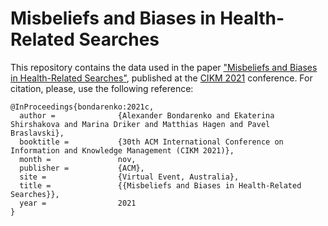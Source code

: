 # Misbeliefs and Biases in Health-Related Searches
This repository contains the data used in the paper ["Misbeliefs and Biases in Health-Related Searches"](https://webis.de/publications.html?q=Misbeliefs+and+Biases+in+Health-Related+Searches), published at the [CIKM 2021](https://www.cikm2021.org/) conference. For citation, please, use the following reference:

```
@InProceedings{bondarenko:2021c,
  author =              {Alexander Bondarenko and Ekaterina Shirshakova and Marina Driker and Matthias Hagen and Pavel Braslavski},
  booktitle =           {30th ACM International Conference on Information and Knowledge Management (CIKM 2021)},
  month =               nov,
  publisher =           {ACM},
  site =                {Virtual Event, Australia},
  title =               {{Misbeliefs and Biases in Health-Related Searches}},
  year =                2021
}
```
